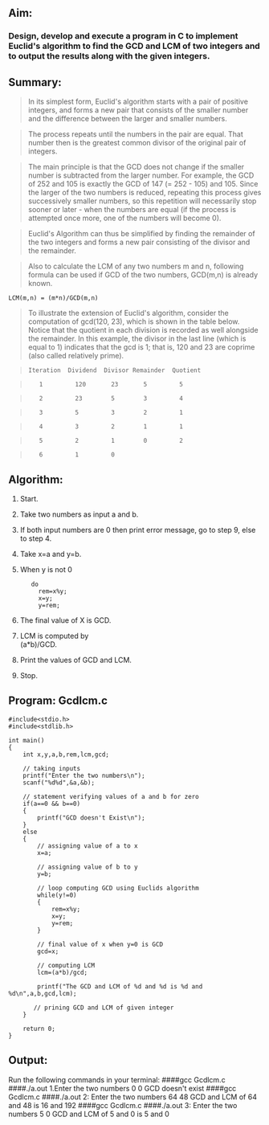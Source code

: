 ## Aim:
### Design, develop and execute a program in C to implement Euclid's algorithm to find the GCD and LCM of two integers and to output  the results along with the given integers.

## Summary:
>In its simplest form, Euclid's algorithm starts with a pair of positive integers, and forms a new pair that consists of the smaller number and the difference between the larger and smaller numbers. 

> The process repeats until the numbers in the pair are equal. That number then is the greatest common divisor of the original pair of integers.

>The main principle is that the GCD does not change if the smaller number is subtracted from the larger number. For example, the GCD of 252 and 105 is exactly the GCD of 147 (= 252 - 105) and 105. Since the larger of the two numbers is reduced, repeating this process gives successively smaller numbers, so this repetition will necessarily stop sooner or later - when the numbers are equal (if the process is attempted once more, one of the numbers will become 0).

>Euclid's Algorithm can thus be simplified by finding the remainder of the two integers and forms a new pair consisting of the divisor and the remainder. 

>Also to calculate the LCM of any two numbers m and n, following formula can be used if GCD of the two numbers, GCD(m,n) is already known.
<pre><code>LCM(m,n) = (m*n)/GCD(m,n)</code></pre>

>To illustrate the extension of Euclid's algorithm, consider the computation of gcd(120, 23), which is shown in the table below. Notice that the quotient in each division is recorded as well alongside the remainder. In this example, the divisor in the last  line (which is equal to 1) indicates that the gcd is 1; that is, 120 and 23 are coprime (also called relatively prime).

>     Iteration  Dividend  Divisor Remainder  Quotient

>        1         120       23       5         5

>        2         23        5        3         4

>        3         5         3        2         1

>        4         3         2        1         1

>        5         2         1        0         2

>        6         1         0


## Algorithm:
1.  Start.
2.  Take two numbers as input a and b.
3.  If both input numbers are 0 then print error message, go to step 9, else to step 4.
4.  Take x=a and y=b. 
5.  When y is not 0
		
           do   
	         rem=x%y;
             x=y;             
             y=rem;

6.  The final value of X is GCD.
7.  LCM is computed by    
           (a*b)/GCD.
8.  Print the values of GCD and LCM.
9.  Stop.

## Program: Gcdlcm.c
	
	#include<stdio.h>
	#include<stdlib.h>
	
	int main()
	{
		int x,y,a,b,rem,lcm,gcd;
		
		// taking inputs
		printf("Enter the two numbers\n");
		scanf("%d%d",&a,&b);  
		
		// statement verifying values of a and b for zero
      	if(a==0 && b==0) 
		{
			printf("GCD doesn't Exist\n");
		}
		else
		{
            // assigning value of a to x		  
			x=a; 
			
			// assigning value of b to y
			y=b; 
		
		    // loop computing GCD using Euclids algorithm      
     		while(y!=0)  
		    {
			    rem=x%y;
			    x=y;
			    y=rem;
		    }
		
		    // final value of x when y=0 is GCD
		    gcd=x;  

            // computing LCM
     		lcm=(a*b)/gcd; 

     	    printf("The GCD and LCM of %d and %d is %d and %d\n",a,b,gcd,lcm);
           
           // prining GCD and LCM of given integer
		}
		
		return 0;
	}

## Output:

Run the following commands in your terminal:
####gcc Gcdlcm.c
####./a.out
     1.Enter the two numbers
       0 0
       GCD doesn't exist
####gcc Gcdlcm.c
####./a.out
    2: Enter the two numbers
       64   48
       GCD and LCM of 64 and 48 is 16 and 192
####gcc Gcdlcm.c
####./a.out
    3: Enter the two numbers
       5   0
       GCD and LCM of 5 and 0 is 5 and 0
